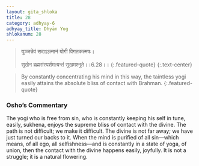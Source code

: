```yaml
---
layout: gita_shloka
title: 28
category: adhyay-6
adhyay_title: Dhyān Yog
shlokanum: 28
---
```


> युञ्जन्नेवं सदाऽऽत्मानं योगी विगतकल्मषः।<br><br>सुखेन ब्रह्मसंस्पर्शमत्यन्तं सुखमश्नुते।।6.28।।
{:.featured-quote}
{:.text-center}

> By constantly concentrating his mind in this way, the taintless yogi easily attains the absolute bliss of contact with Brahman.
{:.featured-quote}

### Osho’s Commentary
The yogi who is free from sin, who is constantly keeping his self in tune, easily, sukhena, enjoys the supreme bliss of contact with the divine.
The path is not difficult; we make it difficult. The divine is not far away; we have just turned our backs to it.
When the mind is purified of all sin—which means, of all ego, all selfishness—and is constantly in a state of yoga, of union, then the contact with the divine happens easily, joyfully. It is not a struggle; it is a natural flowering.

